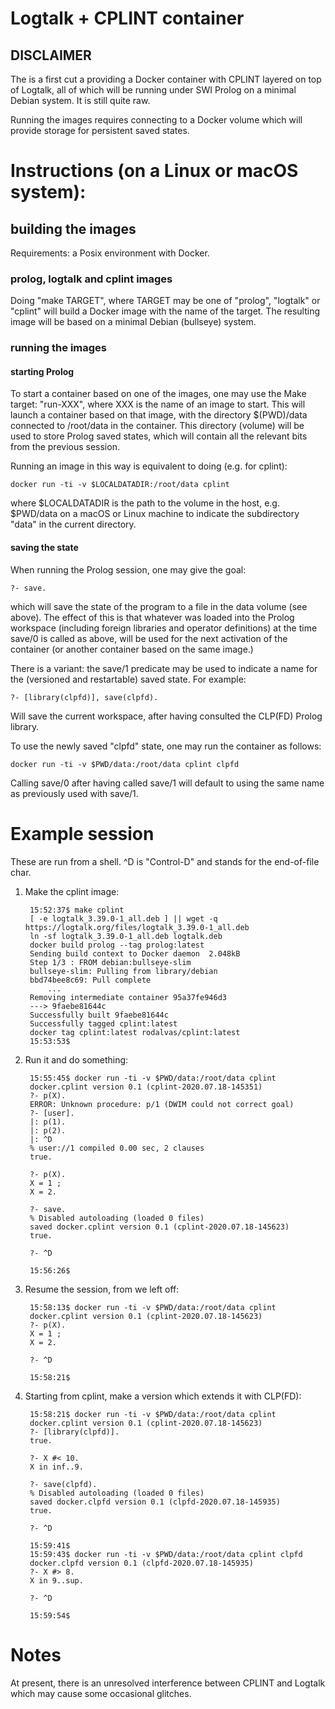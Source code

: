 # Logtalk + CPLINT container

## DISCLAIMER ##

The is a first cut a providing a Docker container with CPLINT layered
on top of Logtalk, all of which will be running under SWI Prolog on a
minimal Debian system.  It is still quite raw.

Running the images requires connecting to a Docker volume which will
provide storage for persistent saved states.

# Instructions (on a Linux or macOS system):

## building the images

Requirements: a Posix environment with Docker.

### prolog, logtalk and cplint images

Doing "make TARGET", where TARGET may be one of "prolog", "logtalk" or
"cplint" will build a Docker image with the name of the target. The
resulting image will be based on a minimal Debian (bullseye) system.

### running the images

#### starting Prolog

To start a container based on one of the images, one may use the Make
target: "run-XXX", where XXX is the name of an image to start.  This
will launch a container based on that image, with the directory
$(PWD)/data connected to /root/data in the container.  This directory
(volume) will be used to store Prolog saved states, which will contain
all the relevant bits from the previous session.

Running an image in this way is equivalent to doing (e.g. for cplint):

	docker run -ti -v $LOCALDATADIR:/root/data cplint

where $LOCALDATADIR is the path to the volume in the host,
e.g. $PWD/data on a macOS or Linux machine to indicate the
subdirectory "data" in the current directory.

#### saving the state

When running the Prolog session, one may give the goal:

	?- save.

which will save the state of the program to a file in the data volume
(see above).  The effect of this is that whatever was loaded into the
Prolog workspace (including foreign libraries and operator
definitions) at the time save/0 is called as above, will be used for
the next activation of the container (or another container based on
the same image.)

There is a variant: the save/1 predicate may be used to indicate a
name for the (versioned and restartable) saved state.  For example:

	?- [library(clpfd)], save(clpfd).

Will save the current workspace, after having consulted the CLP(FD)
Prolog library.

To use the newly saved "clpfd" state, one may run the container as
follows:

	docker run -ti -v $PWD/data:/root/data cplint clpfd

Calling save/0 after having called save/1 will default to using the
same name as previously used with save/1.

# Example session

These are run from a shell.  ^D is "Control-D" and stands for the
end-of-file char.

1. Make the cplint image:

		15:52:37$ make cplint
		[ -e logtalk_3.39.0-1_all.deb ] || wget -q https://logtalk.org/files/logtalk_3.39.0-1_all.deb
		ln -sf logtalk_3.39.0-1_all.deb logtalk.deb
		docker build prolog --tag prolog:latest
		Sending build context to Docker daemon  2.048kB
		Step 1/3 : FROM debian:bullseye-slim
		bullseye-slim: Pulling from library/debian
		bbd74bee8c69: Pull complete 
			...
		Removing intermediate container 95a37fe946d3
		---> 9faebe81644c
		Successfully built 9faebe81644c
		Successfully tagged cplint:latest
		docker tag cplint:latest rodalvas/cplint:latest
		15:53:53$ 

2. Run it and do something:

		15:55:45$ docker run -ti -v $PWD/data:/root/data cplint 
		docker.cplint version 0.1 (cplint-2020.07.18-145351)
		?- p(X).
		ERROR: Unknown procedure: p/1 (DWIM could not correct goal)
		?- [user].
		|: p(1).
		|: p(2).
		|: ^D
		% user://1 compiled 0.00 sec, 2 clauses
		true.

		?- p(X).
		X = 1 ;
		X = 2.

		?- save.
		% Disabled autoloading (loaded 0 files)
		saved docker.cplint version 0.1 (cplint-2020.07.18-145623)
		true.

		?- ^D

		15:56:26$ 

3. Resume the session, from we left off:

		15:58:13$ docker run -ti -v $PWD/data:/root/data cplint 
		docker.cplint version 0.1 (cplint-2020.07.18-145623)
		?- p(X).
		X = 1 ;
		X = 2.

		?- ^D

		15:58:21$ 

4. Starting from cplint, make a version which extends it with CLP(FD):

		15:58:21$ docker run -ti -v $PWD/data:/root/data cplint 
		docker.cplint version 0.1 (cplint-2020.07.18-145623)
		?- [library(clpfd)].
		true.

		?- X #< 10.
		X in inf..9.

		?- save(clpfd).
		% Disabled autoloading (loaded 0 files)
		saved docker.clpfd version 0.1 (clpfd-2020.07.18-145935)
		true.

		?- ^D

		15:59:41$ 
		15:59:43$ docker run -ti -v $PWD/data:/root/data cplint clpfd
		docker.clpfd version 0.1 (clpfd-2020.07.18-145935)
		?- X #> 8.
		X in 9..sup.

		?- ^D

		15:59:54$ 


# Notes

At present, there is an unresolved interference between CPLINT and
Logtalk which may cause some occasional glitches.
